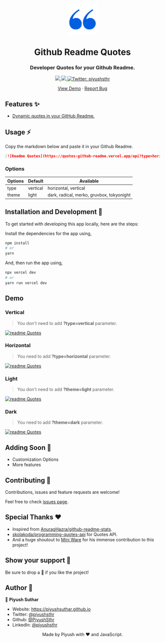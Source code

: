 <p align="center">
  <img align="center" width="100" src="/logo.png" />

  <h1 align="center">Github Readme Quotes</h1>
  <h3 align="center">Developer Quotes for your Github Readme.</h3>
</p>

<!-- Badges -->
<p align="center">
  <a href="https://github.com/PiyushSuthar/github-readme-quotes/issues">
    <img src="https://img.shields.io/github/issues/PiyushSuthar/github-readme-quotes?style=flat-square">
  </a>

  <a href="https://github.com/PiyushSuthar/github-readme-quotes/pulls">
    <img src="https://img.shields.io/github/issues-pr/PiyushSuthar/github-readme-quotes?style=flat-square">
  </a>
  
  <a href="https://twitter.com/piyushsthr" target="_blank">
    <img alt="Twitter: piyushsthr" src="https://img.shields.io/twitter/follow/piyushsthr.svg?style=social" />
  </a>
</p>

<!-- Links -->
<p align="center">
  <a href="https://quotes-github-readme.vercel.app/api" target="_blank">View Demo</a>
  <span> · </span>
  <a href="https://github.com/piyushsuthar/github-readme-quotes/issues" target="_blank">Report Bug</a>
</p>

## Features ✨

- [Dynamic quotes in your GitHub Readme.](#Demo)

## Usage ⚡️

Copy the markdown below and paste it in your Github Readme.

```md
[![Readme Quotes](https://quotes-github-readme.vercel.app/api?type=horizontal&theme=dark)](https://github.com/piyushsuthar/github-readme-quotes)
```

### Options

| Options | Default  | Available                                 |
| ------- | -------- | ----------------------------------------- |
| type    | vertical | horizontal, vertical                      |
| theme   | light    | dark, radical, merko, gruvbox, tokyonight |

## Installation and Development 🚀

To get started with developing this app locally, here are the steps:

Install the dependencies for the app using,

```sh
npm install
# or
yarn
```

And, then run the app using,

```sh
npx vercel dev
# or
yarn run vercel dev
```

## Demo

### Vertical

> You don't need to add **?type=vertical** parameter.

[![readme Quotes](https://quotes-github-readme.vercel.app/api?type=vertical)](https://github.com/piyushsuthar/github-readme-quotes)

### Horizontal

> You need to add **?type=horizontal** parameter.

[![readme Quotes](https://quotes-github-readme.vercel.app/api?type=horizontal)](https://github.com/piyushsuthar/github-readme-quotes)

### Light

> You don't need to add **?theme=light** parameter.

[![readme Quotes](https://quotes-github-readme.vercel.app/api?type=vertical)](https://github.com/piyushsuthar/github-readme-quotes)

### Dark

> You need to add **?theme=dark** parameter.

[![readme Quotes](https://quotes-github-readme.vercel.app/api?theme=dark)](https://github.com/piyushsuthar/github-readme-quotes)

## Adding Soon 🚧

- Customization Options
- More features

## Contributing 🤝

Contributions, issues and feature requests are welcome!

Feel free to check [issues page](https://github.com/PiyushSuthar/github-readme-quotes/issues).

## Special Thanks ❤

- Inspired from [AnuragHazra/github-readme-stats](https://github.com/anuraghazra/github-readme-stats).
- [skolakoda/programming-quotes-api](https://github.com/skolakoda/programming-quotes-api) for Quotes API.
- And a huge shoutout to [Mini Ware](https://github.com/Mini-Ware) for his immense contribution to this project!

## Show your support 🌈

Be sure to drop a 🌟 if you like the project!

## Author 🤗

👤 **Piyush Suthar**

- Website: https://piyushsuthar.github.io
- Twitter: [@piyushsthr](https://twitter.com/piyushsthr)
- Github: [@PiyushSthr](https://github.com/PiyushSthr)
- LinkedIn: [@piyushsthr](https://linkedin.com/in/piyushsthr)

<div align="center">Made by Piyush with ❤ and JavaScript.</div>

